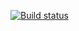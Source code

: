 [![Build status](https://ci.appveyor.com/api/projects/status/q8t86nqby3bgib25?svg=true)](https://ci.appveyor.com/project/AssmBoss/ibanktestmode)